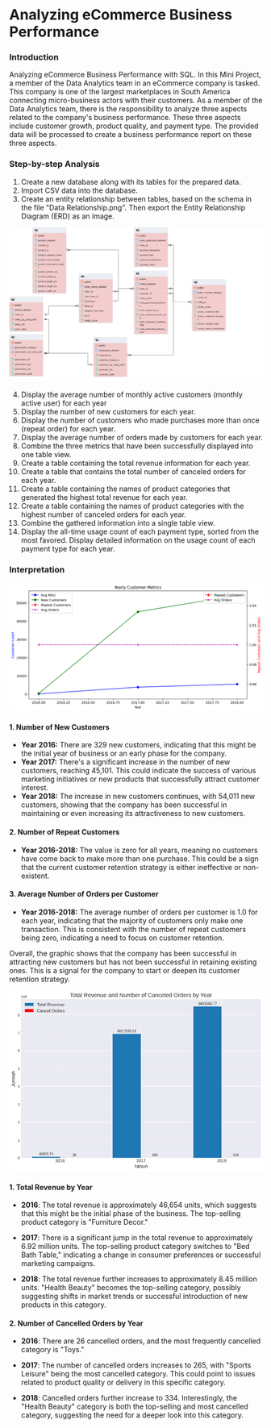 # Analyzing eCommerce Business Performance

### Introduction

Analyzing eCommerce Business Performance with SQL. In this Mini Project, a member of the Data Analytics team in an eCommerce company is tasked. This company is one of the largest marketplaces in South America connecting micro-business actors with their customers. As a member of the Data Analytics team, there is the responsibility to analyze three aspects related to the company's business performance. These three aspects include customer growth, product quality, and payment type. The provided data will be processed to create a business performance report on these three aspects.

### Step-by-step Analysis

1. Create a new database along with its tables for the prepared data.
2. Import CSV data into the database.
3. Create an entity relationship between tables, based on the schema in the file "Data Relationship.png". Then export the Entity Relationship Diagram (ERD) as an image.
   
![Data Relationship](https://github.com/ricakesuma/Analyzing-eCommerce-Business-Performance/blob/main/Step%2001/datarelationship.pgerd.png)

4. Display the average number of monthly active customers (monthly active user) for each year
5. Display the number of new customers for each year.
6. Display the number of customers who made purchases more than once (repeat order) for each year.
7. Display the average number of orders made by customers for each year.
8. Combine the three metrics that have been successfully displayed into one table view.
9. Create a table containing the total revenue information for each year.
10. Create a table that contains the total number of canceled orders for each year.
11. Create a table containing the names of product categories that generated the highest total revenue for each year.
12. Create a table containing the names of product categories with the highest number of canceled orders for each year.
13. Combine the gathered information into a single table view.
14. Display the all-time usage count of each payment type, sorted from the most favored.
Display detailed information on the usage count of each payment type for each year.

### Interpretation
![Annual Customer Activity Growth Analysis](https://github.com/ricakesuma/Analyzing-eCommerce-Business-Performance/blob/main/Step%2002/download%20(2).png)

#### 1. Number of New Customers
- **Year 2016:** There are 329 new customers, indicating that this might be the initial year of business or an early phase for the company.
- **Year 2017:** There's a significant increase in the number of new customers, reaching 45,101. This could indicate the success of various marketing initiatives or new products that successfully attract customer interest.
- **Year 2018:** The increase in new customers continues, with 54,011 new customers, showing that the company has been successful in maintaining or even increasing its attractiveness to new customers.

#### 2. Number of Repeat Customers
- **Year 2016-2018:** The value is zero for all years, meaning no customers have come back to make more than one purchase. This could be a sign that the current customer retention strategy is either ineffective or non-existent.

#### 3. Average Number of Orders per Customer
- **Year 2016-2018:** The average number of orders per customer is 1.0 for each year, indicating that the majority of customers only make one transaction. This is consistent with the number of repeat customers being zero, indicating a need to focus on customer retention.

Overall, the graphic shows that the company has been successful in attracting new customers but has not been successful in retaining existing ones. This is a signal for the company to start or deepen its customer retention strategy.

![Annual Customer Activity Growth Analysis](https://github.com/ricakesuma/Analyzing-eCommerce-Business-Performance/blob/main/Step%2003/download.png)
#### 1. Total Revenue by Year
- **2016**: The total revenue is approximately 46,654 units, which suggests that this might be the initial phase of the business. The top-selling product category is "Furniture Decor."
  
- **2017**: There is a significant jump in the total revenue to approximately 6.92 million units. The top-selling product category switches to "Bed Bath Table," indicating a change in consumer preferences or successful marketing campaigns.
  
- **2018**: The total revenue further increases to approximately 8.45 million units. "Health Beauty" becomes the top-selling category, possibly suggesting shifts in market trends or successful introduction of new products in this category.

#### 2. Number of Cancelled Orders by Year
- **2016**: There are 26 cancelled orders, and the most frequently cancelled category is "Toys."
  
- **2017**: The number of cancelled orders increases to 265, with "Sports Leisure" being the most cancelled category. This could point to issues related to product quality or delivery in this specific category.
  
- **2018**: Cancelled orders further increase to 334. Interestingly, the "Health Beauty" category is both the top-selling and most cancelled category, suggesting the need for a deeper look into this category.
